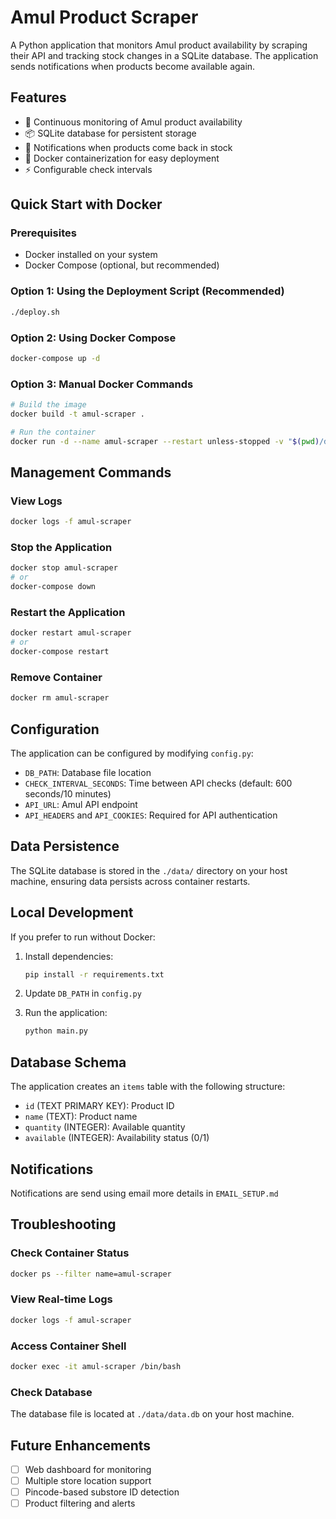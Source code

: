 # Amul Product Scraper

A Python application that monitors Amul product availability by scraping their API and tracking stock changes in a SQLite database. The application sends notifications when products become available again.

## Features

- 🔄 Continuous monitoring of Amul product availability
- 📦 SQLite database for persistent storage
- 🔔 Notifications when products come back in stock
- 🐳 Docker containerization for easy deployment
- ⚡ Configurable check intervals

## Quick Start with Docker

### Prerequisites
- Docker installed on your system
- Docker Compose (optional, but recommended)

### Option 1: Using the Deployment Script (Recommended)
```bash
./deploy.sh
```

### Option 2: Using Docker Compose 
```bash
docker-compose up -d
```

### Option 3: Manual Docker Commands
```bash
# Build the image
docker build -t amul-scraper .

# Run the container
docker run -d --name amul-scraper --restart unless-stopped -v "$(pwd)/data:/app/data" amul-scraper
```

## Management Commands

### View Logs
```bash
docker logs -f amul-scraper
```

### Stop the Application
```bash
docker stop amul-scraper
# or
docker-compose down
```

### Restart the Application
```bash
docker restart amul-scraper
# or
docker-compose restart
```

### Remove Container
```bash
docker rm amul-scraper
```

## Configuration

The application can be configured by modifying `config.py`:

- `DB_PATH`: Database file location
- `CHECK_INTERVAL_SECONDS`: Time between API checks (default: 600 seconds/10 minutes)
- `API_URL`: Amul API endpoint
- `API_HEADERS` and `API_COOKIES`: Required for API authentication

## Data Persistence

The SQLite database is stored in the `./data/` directory on your host machine, ensuring data persists across container restarts.

## Local Development

If you prefer to run without Docker:

1. Install dependencies:
   ```bash
   pip install -r requirements.txt
   ```
2. Update `DB_PATH` in `config.py`

3. Run the application:
   ```bash
   python main.py
   ```

## Database Schema

The application creates an `items` table with the following structure:
- `id` (TEXT PRIMARY KEY): Product ID
- `name` (TEXT): Product name
- `quantity` (INTEGER): Available quantity
- `available` (INTEGER): Availability status (0/1)

## Notifications

Notifications are send using email more details in `EMAIL_SETUP.md`

## Troubleshooting

### Check Container Status
```bash
docker ps --filter name=amul-scraper
```

### View Real-time Logs
```bash
docker logs -f amul-scraper
```

### Access Container Shell
```bash
docker exec -it amul-scraper /bin/bash
```

### Check Database
The database file is located at `./data/data.db` on your host machine.

## Future Enhancements

- [ ] Web dashboard for monitoring
- [ ] Multiple store location support
- [ ] Pincode-based substore ID detection
- [ ] Product filtering and alerts
